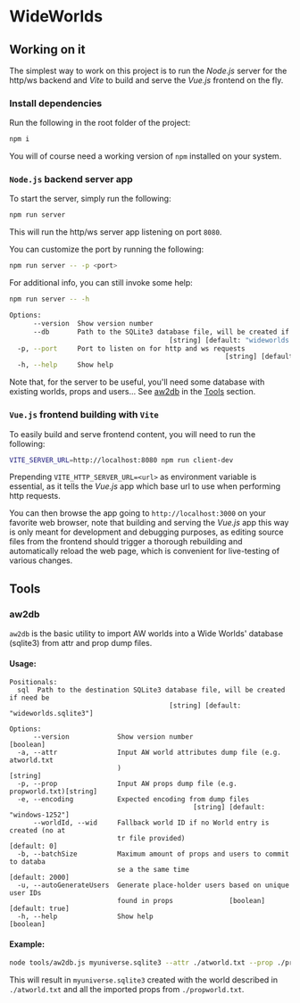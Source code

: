 # WideWorlds

## Working on it

The simplest way to work on this project is to run the _Node.js_ server for the http/ws backend and _Vite_ to build and serve the _Vue.js_ frontend on the fly.

### Install dependencies

Run the following in the root folder of the project:

```bash
npm i
```

You will of course need a working version of `npm` installed on your system.

### `Node.js` backend server app

To start the server, simply run the following:

```bash
npm run server
```

This will run the http/ws server app listening on port `8080`.

You can customize the port by running the following:

```bash
npm run server -- -p <port>
```

For additional info, you can still invoke some help:
```bash
npm run server -- -h

Options:
      --version  Show version number                                   [boolean]
      --db       Path to the SQLite3 database file, will be created if need be
                                        [string] [default: "wideworlds.sqlite3"]
  -p, --port     Port to listen on for http and ws requests
                                                      [string] [default: "8080"]
  -h, --help     Show help
```

Note that, for the server to be useful, you'll need some database with existing worlds, props and users...
See [aw2db](###aw2db) in the [Tools](##Tools) section.

### `Vue.js` frontend building with `Vite`

To easily build and serve frontend content, you will need to run the following:

```bash
VITE_SERVER_URL=http://localhost:8080 npm run client-dev
```

Prepending `VITE_HTTP_SERVER_URL=<url>` as environment variable is essential, as it tells the _Vue.js_ app which base url to use when performing http requests.

You can then browse the app going to `http://localhost:3000` on your favorite web browser, note that building and serving the _Vue.js_ app this way is only meant for development and debugging purposes, as editing source files from the frontend should trigger a thorough rebuilding and automatically reload the web page, which is convenient for live-testing of various changes.

## Tools

### aw2db

`aw2db` is the basic utility to import AW worlds into a Wide Worlds' database (sqlite3) from attr and prop dump files.

#### Usage:
```
Positionals:
  sql  Path to the destination SQLite3 database file, will be created if need be
                                        [string] [default: "wideworlds.sqlite3"]

Options:
      --version            Show version number                         [boolean]
  -a, --attr               Input AW world attributes dump file (e.g. atworld.txt
                           )                                            [string]
  -p, --prop               Input AW props dump file (e.g. propworld.txt)[string]
  -e, --encoding           Expected encoding from dump files
                                              [string] [default: "windows-1252"]
      --worldId, --wid     Fallback world ID if no World entry is created (no at
                           tr file provided)                        [default: 0]
  -b, --batchSize          Maximum amount of props and users to commit to databa
                           se a the same time                    [default: 2000]
  -u, --autoGenerateUsers  Generate place-holder users based on unique user IDs
                           found in props              [boolean] [default: true]
  -h, --help               Show help                                   [boolean]
```

#### Example:

```bash
node tools/aw2db.js myuniverse.sqlite3 --attr ./atworld.txt --prop ./propworld.txt
```

This will result in `myuniverse.sqlite3` created with the world described in `./atworld.txt` and all the imported props from `./propworld.txt`.
